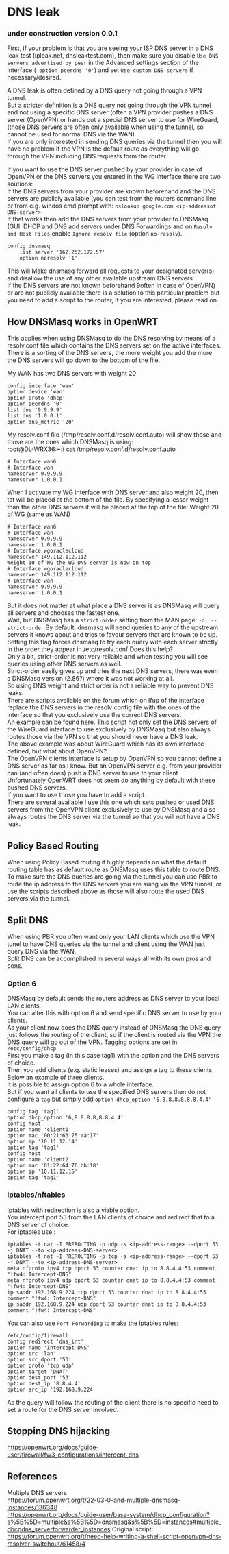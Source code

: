 # DNS leak  
### under construction version 0.0.1
First, if your problem is that you are seeing your ISP DNS server in a DNS leak test (ipleak.net, dnsleaktest.com), then make sure you disable `Use DNS servers advertised by peer` in the Advanced settings section of the interface (` option peerdns '0'`) and set `Use custom DNS servers` if necessary/desired.  
  
A DNS leak is often defined by a DNS query not going through a VPN tunnel.  
But a stricter definition is a DNS query not going through the VPN tunnel and not using a specific DNS server (often a VPN provider pushes a DNS server (OpenVPN) or hands out a special DNS server to use for WireGuard, (those DNS servers are often only available when using the tunnel, so cannot be used for normal DNS via the WAN) .  
If you are only interested in sending DNS queries via the tunnel then you will have no problem if the VPN is the default route as everything will go through the VPN including DNS requests form the router.  
  
If you want to use the DNS server pushed by your provider in case of OpenVPN or the DNS servers you entered in the WG interface there are two soutions:  
If the DNS servers from your provider are known beforehand and the DNS servers are publicly available (you can test from the routers command line or from e.g. windos cmd prompt with: `nslookup google.com <ip-addressof DNS-server>`  
If that works then add the DNS servers from your provider to DNSMasq (GUI: DHCP and DNS add servers under DNS Forwardings and on `Resolv and Host Files` enable `Ignore resolv file` (option `no-resolv`).  
```
config dnsmasq  
	list server '162.252.172.57'  
	option noresolv '1'  
```    
This will Make dnsmasq forward all requests to your designated server(s) and disallow the use of any other available upstream DNS servers.  
If the DNS servers are not known beforehand 9often in case of OpenVPN) or are not publicly available there is a solution to this particular problem but you need to add a script to the router, if you are interested, please read on.  

## How DNSMasq works in OpenWRT
This applies when using DNSMasq to do the DNS resolving by means of a resolv.conf file which contains the DNS servers set on the active interfaces.  
There is a sorting of the DNS servers, the more weight you add the more the DNS servers will go down to the bottom of the file.  

My WAN has two DNS servers with weight 20  
```
config interface 'wan'  
option device 'wan'  
option proto 'dhcp'  
option peerdns '0'  
list dns '9.9.9.9'  
list dns '1.0.0.1'  
option dns_metric '20'
```
My resolv.conf file (/tmp/resolv.conf.d/resolv.conf.auto) will show those and those are the ones which DNSMasq is using:  
root@DL-WRX36:~# cat /tmp/resolv.conf.d/resolv.conf.auto  
```
# Interface wan6  
# Interface wan  
nameserver 9.9.9.9  
nameserver 1.0.0.1
```
When I activate my WG interface with DNS server and also weight 20, then tat will be placed at the bottom of the file. By specifying a lesser weight than the other DNS servers it will be placed at the top of the file:
Weight 20 of WG (same as WAN)  
```
# Interface wan6  
# Interface wan  
nameserver 9.9.9.9  
nameserver 1.0.0.1  
# Interface wgoraclecloud  
nameserver 149.112.112.112
Weight 10 of WG the WG DNS server is now on top  
# Interface wgoraclecloud  
nameserver 149.112.112.112  
# Interface wan  
nameserver 9.9.9.9  
nameserver 1.0.0.1
```
But it does not matter at what place a DNS server is as DNSMasq will query all servers and chooses the fastest one.  
Wait, but DNSMasq has a `strict-order` setting from the MAN page:
`-o, --strict-order`
By default, dnsmasq will send queries to any of the upstream servers it knows about and tries to favour servers that are known to be up. Setting this flag forces dnsmasq to try each query with each server strictly in the order they appear in /etc/resolv.conf
Does this help?  
Only a bit, strict-order is not very reliable and when testing you will see queries using other DNS servers as well.  
Strict-order easily gives up and tries the next DNS servers, there was even a DNSMasq version (2.86?) where it was not working at all.  
So using DNS weight and strict order is not a reliable way to prevent DNS leaks.  
There are scripts available on the forum which on ifup of the interface replace the DNS servers in the resolv config file with the ones of the interface so that you exclusively use the correct DNS servers.  
An example can be found here. This script not only set the DNS servers of the WireGuard interface to use exclusively by DNSMasq but also always routes those via the VPN so that you should never have a DNS leak.  
The above example was about WireGuard which has its own interface defined, but what about OpenVPN?  
The OpenVPN clients interface is setup by OpenVPN so you cannot define a DNS server as far as I know. But an OpenVPN server e.g. from your provider can (and often does) push a DNS server to use to your client.  
Unfortunately OpenWRT does not seem do anything by default with these pushed DNS servers.  
If you want to use those you have to add a script.  
There are several available I use this one which sets pushed or used DNS servers from the OpenVPN client exclusively to use by DNSMasq and also always routes the DNS server via the tunnel so that you will not have a DNS leak.  
  
## Policy Based Routing  
When using Policy Based routing it highly depends on what the default routing table has as default route as DNSMasq uses this table to route DNS.  
To make sure the DNS queries are going via the tunnel you can use PBR to route the ip address fo the DNS servers you are suing via the VPN tunnel, or use the scripts described above as those will also route the used DNS servers via the tunnel.  
  
## Split DNS  
When using PBR you often want only your LAN clients which use the VPN tunel to have DNS queries via the tunnel and client using the WAN just query DNS via the WAN.  
Split DNS can be accomplished in several ways all with its own pros and cons.  

### Option 6  
DNSMasq by default sends the routers address as DNS server to your local LAN clients.  
You can alter this with option 6 and send specific DNS server to use by your clients.  
As your client now does the DNS query instead of DNSMasq the DNS query just follows the routing of the client, so if the client is routed via the VPN the DNS query will go out of the VPN.
Tagging options are set in `/etc/config/dhcp`  
First you make a tag (in this case tag1) with the option and the DNS servers of choice.  
Then you add clients (e.g. static leases) and assign a tag to these clients, Below an example of three clients.  
It is possible to assign option 6 to a whole interface.  
But if you want all clients to use the specified DNS servers then do not configure a `tag` but simply add `option dhcp_option '6,8.8.8.8,8.8.4.4'`
```
config tag 'tag1'  
option dhcp_option '6,8.8.8.8,8.8.4.4'
config host  
option name 'client1'  
option mac '00:21:63:75:aa:17'  
option ip '10.11.12.14'  
option tag 'tag1'
config host  
option name 'client2'  
option mac '01:22:64:76:bb:18'  
option ip '10.11.12.15'  
option tag 'tag1'
```
  
### iptables/nftables  
Iptables with redirection is also a viable option.  
You intercept port 53 from the LAN clients of choice and redirect that to a DNS server of choice.  
For iptables use :  
```
iptables -t nat -I PREROUTING -p udp -s <ip-address-range> --dport 53 -j DNAT --to <ip-address-DNS-server>  
iptables -t nat -I PREROUTING -p tcp -s <ip-address-range> --dport 53 -j DNAT --to <ip-address-DNS-server>
meta nfproto ipv4 tcp dport 53 counter dnat ip to 8.8.4.4:53 comment "!fw4: Intercept-DNS"  
meta nfproto ipv4 udp dport 53 counter dnat ip to 8.8.4.4:53 comment "!fw4: Intercept-DNS"
ip saddr 192.168.9.224 tcp dport 53 counter dnat ip to 8.8.4.4:53 comment "!fw4: Intercept-DNS"  
ip saddr 192.168.9.224 udp dport 53 counter dnat ip to 8.8.4.4:53 comment "!fw4: Intercept-DNS"
```
  
You can also use `Port Forwarding` to make the iptables rules:
 
```
/etc/config/firewall:  
config redirect 'dns_int'  
option name 'Intercept-DNS'  
option src 'lan'  
option src_dport '53'  
option proto 'tcp udp'  
option target 'DNAT'  
option dest_port '53'  
option dest_ip '8.8.4.4'  
option src_ip '192.168.9.224
```
As the query will follow the routing of the client there is no specific need to set a route for the DNS server involved.
  
  
## Stopping DNS hijacking  
https://openwrt.org/docs/guide-user/firewall/fw3_configurations/intercept_dns

## References  
Multiple DNS servers  
https://forum.openwrt.org/t/22-03-0-and-multiple-dnsmasq-instances/136348  
https://openwrt.org/docs/guide-user/base-system/dhcp_configuration?s%5B%5D=multiple&s%5B%5D=dnsmasq&s%5B%5D=instances#multiple_dhcpdns_serverforwarder_instances
Original script:  
https://forum.openwrt.org/t/need-help-writing-a-shell-script-openvpn-dns-resolver-switchout/61458/4
